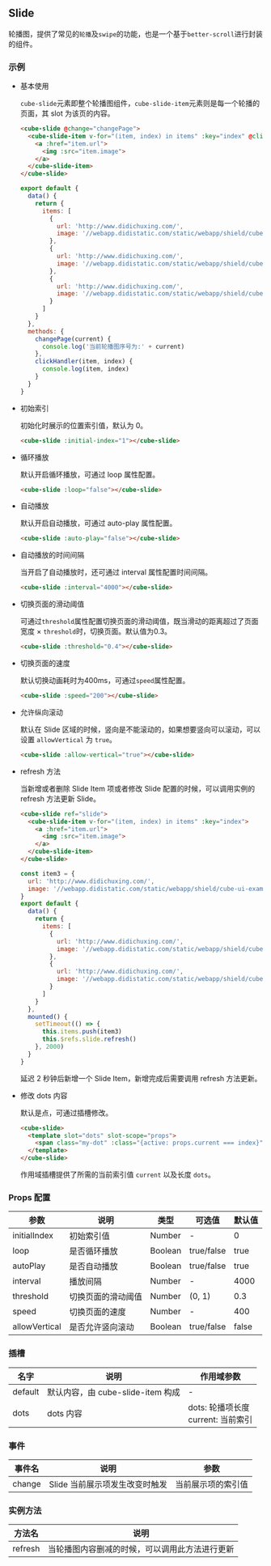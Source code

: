 ## Slide

轮播图，提供了常见的`轮播`及`swipe`的功能，也是一个基于`better-scroll`进行封装的组件。

### 示例

- 基本使用

  `cube-slide`元素即整个轮播图组件，`cube-slide-item`元素则是每一个轮播的页面，其 slot 为该页的内容。

  ```html
  <cube-slide @change="changePage">
    <cube-slide-item v-for="(item, index) in items" :key="index" @click.native="clickHandler(item, index)">
      <a :href="item.url">
        <img :src="item.image">
      </a>
    </cube-slide-item>
  </cube-slide>
  ```
  ```javascript
  export default {
    data() {
      return {
        items: [
          {
            url: 'http://www.didichuxing.com/',
            image: '//webapp.didistatic.com/static/webapp/shield/cube-ui-examples-slide01.png'
          },
          {
            url: 'http://www.didichuxing.com/',
            image: '//webapp.didistatic.com/static/webapp/shield/cube-ui-examples-slide02.png'
          },
          {
            url: 'http://www.didichuxing.com/',
            image: '//webapp.didistatic.com/static/webapp/shield/cube-ui-examples-slide03.png'
          }
        ]
      }
    },
    methods: {
      changePage(current) {
        console.log('当前轮播图序号为:' + current)
      },
      clickHandler(item, index) {
        console.log(item, index)
      }
    }
  }
  ```

- 初始索引

  初始化时展示的位置索引值，默认为 0。

  ```html
  <cube-slide :initial-index="1"></cube-slide>
  ```

- 循环播放

  默认开启循环播放，可通过 loop 属性配置。

  ```html
  <cube-slide :loop="false"></cube-slide>
  ```

- 自动播放

  默认开启自动播放，可通过 auto-play 属性配置。

  ```html
  <cube-slide :auto-play="false"></cube-slide>
  ```

- 自动播放的时间间隔

  当开启了自动播放时，还可通过 interval 属性配置时间间隔。

  ```html
  <cube-slide :interval="4000"></cube-slide>
  ```

- 切换页面的滑动阈值

  可通过`threshold`属性配置切换页面的滑动阈值，既当滑动的距离超过了页面宽度 × `threshold`时，切换页面。默认值为0.3。

  ```html
  <cube-slide :threshold="0.4"></cube-slide>
  ```

- 切换页面的速度

  默认切换动画耗时为400ms，可通过`speed`属性配置。

  ```html
  <cube-slide :speed="200"></cube-slide>
  ```

- 允许纵向滚动

  默认在 Slide 区域的时候，竖向是不能滚动的，如果想要竖向可以滚动，可以设置 `allowVertical` 为 `true`。

  ```html
  <cube-slide :allow-vertical="true"></cube-slide>
  ```

- refresh 方法

  当新增或者删除 Slide Item 项或者修改 Slide 配置的时候，可以调用实例的 refresh 方法更新 Slide。

  ```html
  <cube-slide ref="slide">
    <cube-slide-item v-for="(item, index) in items" :key="index">
      <a :href="item.url">
        <img :src="item.image">
      </a>
    </cube-slide-item>
  </cube-slide>
  ```
  ```js
  const item3 = {
    url: 'http://www.didichuxing.com/',
    image: '//webapp.didistatic.com/static/webapp/shield/cube-ui-examples-slide03.png'
  }
  export default {
    data() {
      return {
        items: [
          {
            url: 'http://www.didichuxing.com/',
            image: '//webapp.didistatic.com/static/webapp/shield/cube-ui-examples-slide01.png'
          },
          {
            url: 'http://www.didichuxing.com/',
            image: '//webapp.didistatic.com/static/webapp/shield/cube-ui-examples-slide02.png'
          }
        ]
      }
    },
    mounted() {
      setTimeout(() => {
        this.items.push(item3)
        this.$refs.slide.refresh()
      }, 2000)
    }
  }
  ```

  延迟 2 秒钟后新增一个 Slide Item，新增完成后需要调用 refresh 方法更新。

- 修改 dots 内容

  默认是点，可通过插槽修改。

  ```html
  <cube-slide>
    <template slot="dots" slot-scope="props">
      <span class="my-dot" :class="{active: props.current === index}" v-for="(item, index) in props.dots">{{index + 1}}</span>
    </template>
  </cube-slide>
  ```

  作用域插槽提供了所需的当前索引值 `current` 以及长度 `dots`。

### Props 配置

| 参数 | 说明 | 类型 | 可选值 | 默认值 |
| - | - | - | - | - |
| initialIndex | 初始索引值 | Number | - | 0 |
| loop | 是否循环播放 | Boolean | true/false | true |
| autoPlay | 是否自动播放 | Boolean | true/false | true |
| interval | 播放间隔 | Number | - | 4000 |
| threshold | 切换页面的滑动阈值 | Number | (0, 1) | 0.3 |
| speed | 切换页面的速度 | Number | - | 400 |
| allowVertical | 是否允许竖向滚动 | Boolean | true/false | false |

### 插槽

| 名字 | 说明 | 作用域参数 |
| - | - | - |
| default | 默认内容，由 cube-slide-item 构成 | - |
| dots | dots 内容 | dots: 轮播项长度 <br> current: 当前索引 |

### 事件

| 事件名 | 说明 | 参数 |
| - | - | - |
| change | Slide 当前展示项发生改变时触发 | 当前展示项的索引值 |

### 实例方法

| 方法名 | 说明 |
| - | - |
| refresh | 当轮播图内容删减的时候，可以调用此方法进行更新 |
